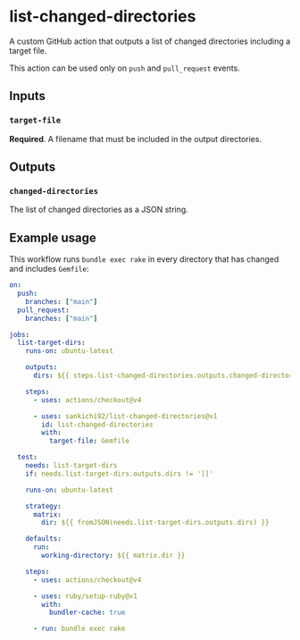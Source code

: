 # list-changed-directories

A custom GitHub action that outputs a list of changed directories including a target file.

This action can be used only on `push` and `pull_request` events.

## Inputs

### `target-file`

**Required**. A filename that must be included in the output directories.

## Outputs

### `changed-directories`

The list of changed directories as a JSON string.

## Example usage

This workflow runs `bundle exec rake` in every directory that has changed and includes `Gemfile`:

```yaml
on:
  push:
    branches: ["main"]
  pull_request:
    branches: ["main"]

jobs:
  list-target-dirs:
    runs-on: ubuntu-latest

    outputs:
      dirs: ${{ steps.list-changed-directories.outputs.changed-directories }}

    steps:
      - uses: actions/checkout@v4

      - uses: sankichi92/list-changed-directories@v1
        id: list-changed-directories
        with:
          target-file: Gemfile

  test:
    needs: list-target-dirs
    if: needs.list-target-dirs.outputs.dirs != '[]'

    runs-on: ubuntu-latest

    strategy:
      matrix:
        dir: ${{ fromJSON(needs.list-target-dirs.outputs.dirs) }}

    defaults:
      run:
        working-directory: ${{ matrix.dir }}

    steps:
      - uses: actions/checkout@v4

      - uses: ruby/setup-ruby@v1
        with:
          bundler-cache: true

      - run: bundle exec rake
```
